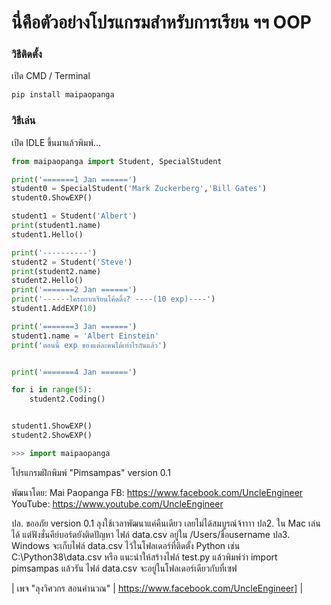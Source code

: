 # นี่คือตัวอย่างโปรแกรมสำหรับการเรียน ฯฯ  OOP
### วิธีติดตั้ง

เปิด CMD / Terminal

```python
pip install maipaopanga
```

### วิธีเล่น

เปิด IDLE ขึ้นมาแล้วพิมพ์...

```python
from maipaopanga import Student, SpecialStudent

print('=======1 Jan ======')
student0 = SpecialStudent('Mark Zuckerberg','Bill Gates')
student0.ShowEXP()

student1 = Student('Albert')
print(student1.name)
student1.Hello()

print('----------')
student2 = Student('Steve')
print(student2.name)
student2.Hello()
print('=======2 Jan ======')
print('------ใครอยากเรียนโค้ดดิ้ง? ----(10 exp)----')
student1.AddEXP(10)

print('=======3 Jan ======')
student1.name = 'Albert Einstein'
print('ตอนนี้ exp ของแต่ละคนได้เท่าไรกันแล้ว')


print('=======4 Jan ======')

for i in range(5):
	student2.Coding()


student1.ShowEXP()
student2.ShowEXP()

>>> import maipaopanga
```

โปรแกรมฝึกพิมพ์ "Pimsampas" version 0.1


พัฒนาโดย: Mai Paopanga
FB: https://www.facebook.com/UncleEngineer
YouTube: https://www.youtube.com/UncleEngineer

ปล. ขออภัย version 0.1 ลุงใช้เวลาพัฒนาแค่คืนเดียว เลยไม่ได้สมบูรณ์จ้าาาา
ปล2. ใน Mac เล่นได้ แต่ฟังชั่นคีย์บอร์ดยังติดปัญหา ไฟล์ data.csv อยู่ใน /Users/ชื่อusername
ปล3. Windows จะเก็บไฟล์ data.csv ไว้ในโฟลเดอร์ที่ติดตั้ง Python เช่น C:\Python38\data.csv หรือ แนะนำให้สร้างไฟล์ test.py แล้วพิมพ์ว่า import pimsampas แล้วรัน ไฟล์ data.csv จะอยู่ในโฟลเดอร์เดียวกับที่เซฟ


| เพจ "ลุงวิศวกร สอนคำนวณ"  | https://www.facebook.com/UncleEngineer] |
